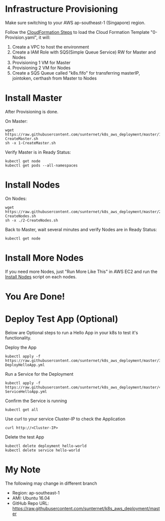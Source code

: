 # Infrastructure Provisioning
Make sure switching to your AWS ap-southeast-1 (Singapore) region. 

Follow the [CloudFormation Steps](./CloudFormation_Steps.jpg) to load the Cloud Formation Template "0-Provision.yaml", it will:
1. Create a VPC to host the environment
2. Create a IAM Role with SQS(Simple Queue Service) RW for Master and Nodes
3. Provisioning 1 VM for Master
4. Provisioning 2 VM for Nodes
5. Create a SQS Queue called "k8s.fifo" for transferring masterIP, jointoken, certhash from Master to Nodes

# Install Master
After Provisioning is done.

On Master:
```
wget https://raw.githubusercontent.com/sunternet/k8s_aws_deployment/master/1-CreateMaster.sh
sh -x 1-CreateMaster.sh
```
Verify Master is in Ready Status:
```
kubectl get node
kubectl get pods --all-namespaces
```
# Install Nodes
On Nodes:
```
wget https://raw.githubusercontent.com/sunternet/k8s_aws_deployment/master/2-CreateNodes.sh
sh -x ./2-CreateNodes.sh
```
Back to Master, wait several minutes and verify Nodes are in Ready Status:
```
kubectl get node
```

# Install More Nodes
If you need more Nodes, just "Run More Like This" in AWS EC2 and run the [Install Nodes](#install-nodes) script on each nodes.

# You Are Done!

# Deploy Test App (Optional)
Below are Optional steps to run a Hello App in your k8s to test it's functionality.

Deploy the App
```
kubectl apply -f https://raw.githubusercontent.com/sunternet/k8s_aws_deployment/master/3-DeployHelloApp.yml
```
Run a Service for the Deployment
```
kubectl apply -f https://raw.githubusercontent.com/sunternet/k8s_aws_deployment/master/4-ServiceHelloApp.yml
```
Confirm the Service is running
```
kubectl get all
```
Use curl to your service Cluster-IP to check the Application
```
curl http://<Cluster-IP>
```
Delete the test App
```
kubectl delete deployment hello-world
kubectl delete service hello-world
```
# My Note
 The following may change in different branch
 - Region: ap-southeast-1
 -  AMI: Ubuntu 16.04
 -  GitHub Repo URL: https://raw.githubusercontent.com/sunternet/k8s_aws_deployment/master